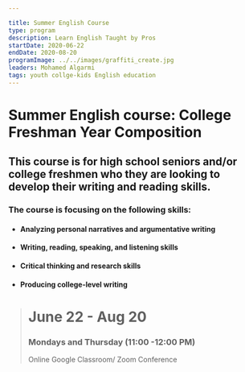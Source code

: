```yaml
---

title: Summer English Course
type: program
description: Learn English Taught by Pros
startDate: 2020-06-22
endDate: 2020-08-20
programImage: ../../images/graffiti_create.jpg
leaders: Mohamed Algarmi 
tags: youth collge-kids English education
---
```

# Summer English course: College Freshman Year Composition

## This course is for high school seniors and/or college freshmen who they are looking to develop their writing and reading skills. 
### The course is focusing on the following skills:
- #### Analyzing personal narratives and argumentative writing
- #### Writing, reading, speaking, and listening skills
- #### Critical thinking and research skills
- #### Producing college-level writing

>  <h1>June 22 - Aug 20</h1>
>  <h3>Mondays and Thursday (11:00 -12:00 PM) </h3>
> Online Google Classroom/ Zoom Conference 




